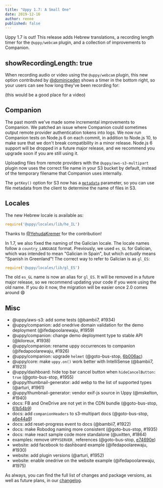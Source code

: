 ```yaml
---
title: "Uppy 1.7: A Small One"
date: 2019-12-16
author: renee
published: false
---
```


Uppy 1.7 is out! This release adds Hebrew translations, a recording length timer for the `@uppy/webcam` plugin, and a collection of improvements to Companion.

<!--more-->

## showRecordingLength: true

When recording audio or video using the `@uppy/webcam` plugin, this new option contributed by [@dominiceden](https://github.com/dominiceden) shows a timer in the bottom right, so your users can see how long they've been recording for:

(this would be a good place for a video)

## Companion

The past month we've made some incremental improvements to Companion. We patched an issue where Companion could sometimes output remote provider authentication tokens into logs.
We now run Companion tests on Node.js 6 on each commit, in addition to Node.js 10, to make sure that we don't break compatibility in a minor release. Node.js 6 support will be dropped in a future major release, and we recommend you upgrade soon if you are still using it.

Uploading files from remote providers with the `@uppy/aws-s3-multipart` plugin now uses the correct file name in your S3 bucket by default, instead of the temporary filename that Companion uses internally.

The `getKey()` option for S3 now has a [`metadata`](https://uppy.io/docs/companion/#s3-getKey-req-filename-metadata) parameter, so you can use file metadata from the client to determine the name of files in S3.

## Locales

The new Hebrew locale is available as:
```js
require('@uppy/locales/lib/he_IL')
```

Thanks to [@YehudaKremer](https://github.com/YehudaKremer) for the contribution!

In 1.7, we also fixed the naming of the Galician locale. The locale names follow a `country_LANGUAGE` format. Previously, we used `es_GL` for Galician, which was intended to mean "Galician in Spain", but which _actually_ means "Spanish in Greenland"! The correct way to refer to Galician is as `gl_ES`:
```js
require('@uppy/locales/lib/gl_ES')
```
The old `es_GL` name is now an alias for `gl_ES`. It will be removed in a future major release, so we recommend updating your code if you were using the old name. If you do it now, the migration will be easier once 2.0 comes around :smile:

## Misc

- @uppy/aws-s3: add some tests (@bambii7, #1934)
- @uppy/companion: add onedrive domain validation for the demo deployment (@ifedapoolarewaju, #1959)
- @uppy/companion: change demo deployment type to stable API (@kiloreux, #1938)
- @uppy/companion: rename uppy occurrences to companion (@ifedapoolarewaju, #1926)
- @uppy/companion: upgrade `helmet` (@goto-bus-stop, [6b006ac](https://github.com/transloadit/uppy/commit/6b006ac42c20062c37bdcaf6a77e07b304da7957))
- @uppy/core: make `uppy.on()` work better with IntelliSense (@bambii7, #1923)
- @uppy/dashboard: hide top bar cancel button when `hideCancelButton: true` (@goto-bus-stop, #1955)
- @uppy/thumbnail-generator: add webp to the list of supported types (@arturi, #1961)
- @uppy/thumbnail-generator: vendor exif-js source in Uppy (@mskelton, #1940)
- docs: FB and OneDrive are not yet in the CDN bundle (@goto-bus-stop, [61b54b9](https://github.com/transloadit/uppy/commit/61b54b914dd437d2e60362c4ece1429943b32555))
- docs: add `companionHeaders` to s3-multipart docs (@goto-bus-stop, [a6e44a9](https://github.com/transloadit/uppy/commit/a6e44a953114e385466dcce884d37e433f030549))
- docs: add reset-progress event to docs (@bambii7, #1922)
- docs: make Robodog naming more consistent (@goto-bus-stop, #1935)
- docs: make react sample code more standalone (@uxitten, #1864)
- examples: remove `UPPYSERVER_` references (@goto-bus-stop, [e74690e](https://github.com/transloadit/uppy/commit/e74690e20cc0a1afd9156ce03b1ca6a5358cc7d9))
- website: add facebook to dashboard example (@ifedapoolarewaju, #1930)
- website: add plugin versions (@arturi, #1952)
- website: enable onedrive on the website example (@ifedapoolarewaju, #1975)

As always, you can find the full list of changes and package versions, as well as future plans, in our [changelog](https://github.com/transloadit/uppy/blob/master/CHANGELOG.md).
